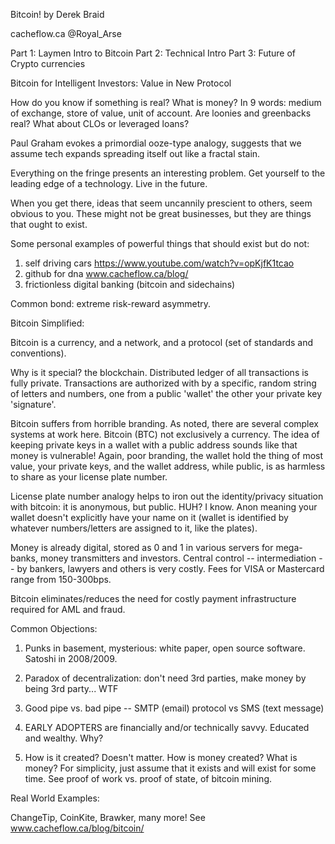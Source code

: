 Bitcoin!
by Derek Braid

cacheflow.ca
@Royal_Arse

Part 1: Laymen Intro to Bitcoin
Part 2: Technical Intro
Part 3: Future of Crypto currencies 


Bitcoin for Intelligent Investors: Value in New Protocol

How do you know if something is real?  What is money?  In 9 words: medium of exchange, store of value, unit of account.  Are loonies and greenbacks real?  What about CLOs or leveraged loans? 

Paul Graham evokes a primordial ooze-type analogy, suggests that we assume tech expands spreading itself out like a fractal stain.

Everything on the fringe presents an interesting problem.  Get yourself to the leading edge of a technology.  Live in the future.  

When you get there, ideas that seem uncannily prescient to others, seem obvious to you.  These might not be great businesses, but they are things that ought to exist. 

Some personal examples of powerful things that should exist but do not:

1.  self driving cars https://www.youtube.com/watch?v=opKjfK1tcao 
2.  github for dna www.cacheflow.ca/blog/
3.  frictionless digital banking (bitcoin and sidechains)

Common bond: extreme risk-reward asymmetry. 

Bitcoin Simplified:

Bitcoin is a currency, and a network, and a protocol (set of standards and conventions).

Why is it special? the blockchain.  Distributed ledger of all transactions is fully private.  Transactions are authorized with by a specific, random string of letters and numbers, one from a public 'wallet'  the other your private key 'signature'.

Bitcoin suffers from horrible branding.  As noted, there are several complex systems at work here.  Bitcoin (BTC) not exclusively a currency.  The idea of keeping private keys in a wallet with a public address sounds like that money is vulnerable! Again, poor branding, the wallet hold the thing of most value, your private keys, and the wallet address, while public, is as harmless to share as your license plate number.

License plate number analogy helps to iron out the  identity/privacy situation with bitcoin: it is anonymous, but public.  HUH?  I know.  Anon meaning your wallet doesn't explicitly have your name on it (wallet is identified by whatever numbers/letters are assigned to it, like the plates).

Money is already digital, stored as 0 and 1 in various servers for mega-banks, money transmitters and investors.  Central control -- intermediation -- by bankers, lawyers and others is very costly.  Fees for VISA or Mastercard range from 150-300bps.

Bitcoin eliminates/reduces the need for costly payment infrastructure required for AML and fraud.  

Common Objections: 

1.  Punks in basement, mysterious: white paper, open source software. Satoshi in 2008/2009.

2.  Paradox of decentralization: don't need 3rd parties, make money by being 3rd party... WTF

3.  Good pipe vs. bad pipe -- SMTP (email) protocol vs SMS (text message)

4.  EARLY ADOPTERS are financially and/or technically savvy.  Educated and wealthy. Why?

5.  How is it created?  Doesn't matter.  How is money created? What is money?  For simplicity, just assume that it exists and will exist for some time.  See proof of work vs. proof of state, of bitcoin mining. 


Real World Examples: 

ChangeTip, CoinKite, Brawker, many more!  See www.cacheflow.ca/blog/bitcoin/


